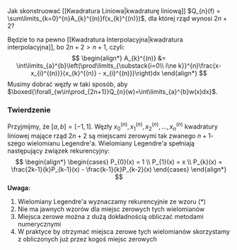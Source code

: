 Jak skonstruować [[Kwadratura Liniowa|kwadraturę liniową]] $Q_{n}(f) = \sum\limits_{k=0}^{n}A_{k}^{(n)}f(x_{k}^{(n)})$, 
dla której rząd wynosi $2n+2$?

Będzie to na pewno [[Kwadratura Interpolacyjna|kwadratura interpolacyjna]], bo $2n+2 > n+1$, czyli:
$$
\begin{align*}
A_{k}^{(n)} &= \int\limits_{a}^{b}\left(\prod\limits_{\substack{i=0\\ i\ne k}}^{n}\frac{x-x_{i}^{(n)}}{x_{k}^{(n)} - x_{i}^{(n)}}\right)dx
\end{align*}
$$
Musimy dobrać węzły w taki sposób, aby $\boxed{\forall_{w\in\prod_{2n+1}}Q_{n}(w)=\int\limits_{a}^{b}w(x)dx}$.
### Twierdzenie

Przyjmijmy, że $[a,b]=[-1,1]$. Węzły $x_{0}^{(n)},x_{1}^{(n)},x_{2}^{(n)},\dots,x_{n}^{(n)}$ kwadratury liniowej mające rząd $2n+2$ są miejscami zerowymi tak zwanego $n+1$-szego wielomianu Legendre'a.
Wielomiany Legendre'a spełniają następujący związek rekurencyjny:
$$
\begin{align*}
\begin{cases}
P_{0}(x) = 1 \\
P_{1}(x) = x \\
P_{k}(x) = \frac{2k-1}{k}P_{k-1}(x) - \frac{k-1}{k}P_{k-2}(x)
\end{cases}
\end{align*}
$$
**Uwaga:**

1. Wielomiany Legendre'a wyznaczamy rekurencyjnie ze wzoru $(*)$
2. Nie ma jawnych wzorów dla miejsc zerowych tych wielomianów
3. Miejsca zerowe można z dużą dokładnością obliczać metodami numerycznymi
4. W praktyce by otrzymać miejsca zerowe tych wielomianów skorzystamy z obliczonych już przez kogoś miejsc zerowych

